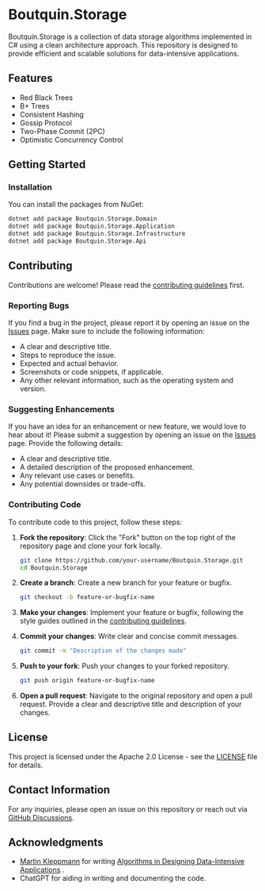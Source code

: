 # Boutquin.Storage

Boutquin.Storage is a collection of data storage algorithms implemented in C# using a clean architecture approach. This repository is designed to provide efficient and scalable solutions for data-intensive applications.

## Features

- Red Black Trees
- B+ Trees
- Consistent Hashing
- Gossip Protocol
- Two-Phase Commit (2PC)
- Optimistic Concurrency Control

## Getting Started

### Installation

You can install the packages from NuGet:

```sh
dotnet add package Boutquin.Storage.Domain
dotnet add package Boutquin.Storage.Application
dotnet add package Boutquin.Storage.Infrastructure
dotnet add package Boutquin.Storage.Api
```

## Contributing

Contributions are welcome! Please read the [contributing guidelines](CONTRIBUTING.md) first.

### Reporting Bugs

If you find a bug in the project, please report it by opening an issue on the [Issues](https://github.com/Boutquin/Boutquin.Storage/issues) page. Make sure to include the following information:

- A clear and descriptive title.
- Steps to reproduce the issue.
- Expected and actual behavior.
- Screenshots or code snippets, if applicable.
- Any other relevant information, such as the operating system and version.

### Suggesting Enhancements

If you have an idea for an enhancement or new feature, we would love to hear about it! Please submit a suggestion by opening an issue on the [Issues](https://github.com/Boutquin/Boutquin.Storage/issues) page. Provide the following details:

- A clear and descriptive title.
- A detailed description of the proposed enhancement.
- Any relevant use cases or benefits.
- Any potential downsides or trade-offs.

### Contributing Code

To contribute code to this project, follow these steps:

1. **Fork the repository**: Click the "Fork" button on the top right of the repository page and clone your fork locally.
    ```bash
    git clone https://github.com/your-username/Boutquin.Storage.git
    cd Boutquin.Storage
    ```

2. **Create a branch**: Create a new branch for your feature or bugfix.
    ```bash
    git checkout -b feature-or-bugfix-name
    ```

3. **Make your changes**: Implement your feature or bugfix, following the style guides outlined in the [contributing guidelines](CONTRIBUTING.md).

4. **Commit your changes**: Write clear and concise commit messages.
    ```bash
    git commit -m "Description of the changes made"
    ```

5. **Push to your fork**: Push your changes to your forked repository.
    ```bash
    git push origin feature-or-bugfix-name
    ```

6. **Open a pull request**: Navigate to the original repository and open a pull request. Provide a clear and descriptive title and description of your changes.

## License

This project is licensed under the Apache 2.0 License - see the [LICENSE](LICENSE) file for details.

## Contact Information

For any inquiries, please open an issue on this repository or reach out via [GitHub Discussions](https://github.com/Boutquin/Boutquin.Storage/discussions).

## Acknowledgments

- [Martin Kleppmann](https://martin.kleppmann.com/) for writing [Algorithms in Designing Data-Intensive Applications](algorithms-in-designing-data-intensive-applications.md)
.
- ChatGPT for aiding in writing and documenting the code.